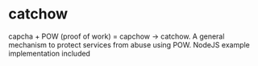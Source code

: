 # catchow
capcha + POW (proof of work) = capchow -> catchow. A general mechanism to protect services from abuse using POW. NodeJS example implementation included
